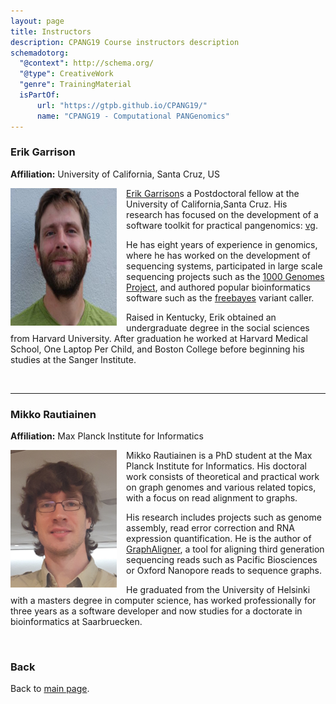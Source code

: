 ```yaml
---
layout: page
title: Instructors
description: CPANG19 Course instructors description
schemadotorg:
  "@context": http://schema.org/
  "@type": CreativeWork
  "genre": TrainingMaterial
  isPartOf:
      url: "https://gtpb.github.io/CPANG19/"
      name: "CPANG19 - Computational PANGenomics"
---
```


### Erik Garrison
**Affiliation:** University of California, Santa Cruz, US

<img src="./images/instructors/Erik_Garrison.jpg" height="220" width="170" align="left" style="margin-right: 3%; margin-bottom: 0.3em;">

[Erik Garrison](http://hypervolu.me/~erik/erik_garrison.html)s a Postdoctoral fellow at the University of California,Santa Cruz. His research has focused on the development of a software toolkit for practical pangenomics: [vg](https://github.com/vgteam/vg).

He has eight years of experience in genomics, where he has worked on the development of sequencing systems, participated in large scale sequencing projects such as the [1000 Genomes Project](http://www.internationalgenome.org/), and authored popular bioinformatics software such as the [freebayes](https://github.com/ekg/freebayes) variant caller.

Raised in Kentucky, Erik obtained an undergraduate degree in the social sciences from Harvard University. After graduation he worked at Harvard Medical School, One Laptop Per Child, and Boston College before beginning his studies at the Sanger Institute.

<br/>

---

### Mikko Rautiainen
**Affiliation:** Max Planck Institute for Informatics

<img src="./images/instructors/Mikko.jpg" height="220" width="170" align="left" style="margin-right: 3%; margin-bottom: 0.3em;">

Mikko Rautiainen is a PhD student at the Max Planck Institute for Informatics. His doctoral work consists of theoretical and practical work on graph genomes and various related topics, with a focus on read alignment to graphs.

 His research includes projects such as genome assembly, read error correction and RNA expression quantification. He is the author of [GraphAligner](https://github.com/maickrau/GraphAligner), a tool for aligning third generation sequencing reads such as Pacific Biosciences or Oxford Nanopore reads to sequence graphs.

 He graduated from the University of Helsinki with a masters degree in computer science, has worked professionally for three years as a software developer and now studies for a doctorate in bioinformatics at Saarbruecken.


<br/>


### Back

Back to [main page](../index.md).
